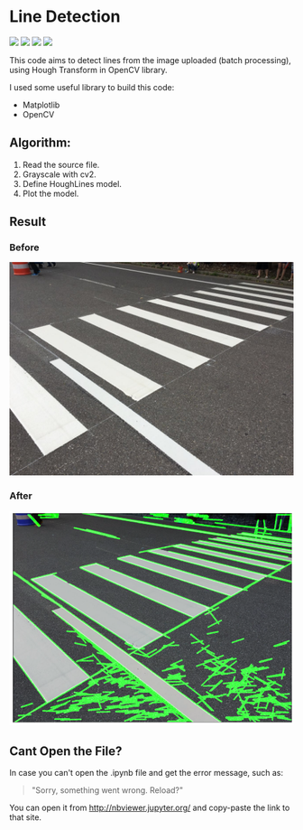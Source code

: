 <h1>Line Detection</h1>

![](https://img.shields.io/github/last-commit/felixfilipi/Computer-Vision)
![](https://img.shields.io/badge/build-passing-orange)
![](https://img.shields.io/badge/library-cv2-blue)
![](https://img.shields.io/badge/library-matplotlib-blue)

This code aims to detect lines from the image uploaded (batch processing), using Hough Transform in OpenCV library.

I used some useful library to build this code:
* Matplotlib 
* OpenCV 
<h2>Algorithm:</h2>

1. Read the source file.
2. Grayscale with cv2.
3. Define HoughLines model.
4. Plot the model.

<h2>Result</h2>
<h3>Before</h3>

![before](https://github.com/felixfilipi/Computer-Vision/blob/master/Line%20Detection/src.jpg)

<h3>After</h3>

![After](https://github.com/felixfilipi/Computer-Vision/blob/master/Line%20Detection/result.png)

<h2>Cant Open the File? </h2>

In case you can't open the .ipynb file and get the error message, such as:

> "Sorry, something went wrong. Reload?"

You can open it from http://nbviewer.jupyter.org/ and copy-paste the link to that site.
